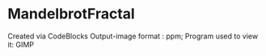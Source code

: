 # MandelbrotFractal
Created via CodeBlocks
Output-image format : ppm;
Program used to view it: GIMP
